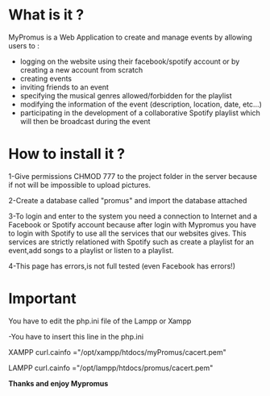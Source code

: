 # What is it ?

MyPromus is a Web Application to create and manage events by allowing users to :
* logging on the website using their facebook/spotify account or by creating a new account from scratch 
* creating events 
* inviting friends to an event 
* specifying the musical genres allowed/forbidden for the playlist
* modifying the information of the event (description, location, date, etc…)
* participating in the development of a collaborative Spotify playlist which will then be broadcast during the event

# How to install it ?

1-Give permissions CHMOD 777 to the project folder in the server because if not will be impossible to upload pictures.

2-Create a database called "promus" and import the database attached

3-To login and enter to the system you need a connection to Internet and a Facebook or Spotify account because
after login with Mypromus you have to login with Spotify to use all the services that our websites gives. This services are strictly relationed with Spotify such as create a playlist for an event,add songs to a playlist or listen to a playlist.

4-This page has errors,is not full tested (even Facebook has errors!)

 # Important 
 
You have to edit the php.ini file of the Lampp or Xampp

-You have to insert this line in the php.ini

XAMPP
curl.cainfo ="/opt/xampp/htdocs/myPromus/cacert.pem"

LAMPP
curl.cainfo ="/opt/lampp/htdocs/promus/cacert.pem"


**Thanks and enjoy Mypromus**
